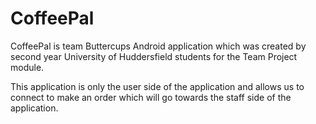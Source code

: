# CoffeePal

CoffeePal is team Buttercups Android application which was created by second year University of Huddersfield students for the Team Project module.

This application is only the user side of the application and allows us to connect to make an order which will go towards the staff side of the application.
